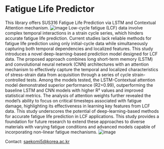 # Fatigue Life Predictor
This library offers SUS316 Fatigue Life Prediction via LSTM and Contextual Attention mechanism.
![image](https://github.com/user-attachments/assets/afe22725-0309-41ee-8ca3-7afa976ccda4)
Low-cycle fatigue (LCF) data involve complex temporal interactions in a strain cycle series, which hinders accurate fatigue life prediction. Current studies lack reliable methods for fatigue life prediction using only initial-cycle data while simultaneously capturing both temporal dependencies and localized features. This study introduces a novel deep-learning-based prediction model designed for LCF data. The proposed approach combines long short-term memory (LSTM) and convolutional neural network (CNN) architectures with an attention mechanism to effectively capture the temporal and localized characteristics of stress-strain data from acquisition through a series of cycle strain-controlled tests. Among the models tested, the LSTM-Contextual attention model demonstrated superior performance (R2=0.99), outperforming the baseline LSTM and CNN models with higher R² values and improved statistical metrics. The analysis of attention weights further revealed the model’s ability to focus on critical timesteps associated with fatigue damage, highlighting its effectiveness in learning key features from LCF data. This study underscores the potential of deep-learning-based methods for accurate fatigue life prediction in LCF applications. This study provides a foundation for future research to extend these approaches to diverse materials with varying fatigue conditions and advanced models capable of incorporating non-linear fatigue mechanisms.
![image](https://github.com/user-attachments/assets/2701336a-5c58-46d9-8862-c9b90b9ced7c)

Contact: saekomi5@korea.ac.kr
